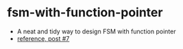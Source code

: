 # fsm-with-function-pointer

- A neat and tidy way to design FSM with function pointer
- [reference, post #7](https://forum.allaboutcircuits.com/threads/what-is-use-of-function-pointer.164741)
